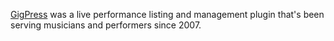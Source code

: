 [GigPress](http://gigpress.com) was a live performance listing and management plugin that's been serving musicians and performers since 2007. 
